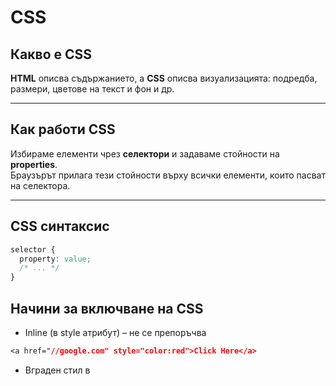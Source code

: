 # CSS 

## Какво е CSS
**HTML** описва съдържанието, а **CSS** описва визуализацията: подредба, размери, цветове на текст и фон и др.

---

## Как работи CSS
Избираме елементи чрез **селектори** и задаваме стойности на **properties**.  
Браузърът прилага тези стойности върху всички елементи, които пасват на селектора.

---

## CSS синтаксис
```css
selector {
  property: value;
  /* ... */
}
```

## Начини за включване на CSS

- Inline (в style атрибут) – не се препоръчва
  
```css
<a href="//google.com" style="color:red">Click Here</a>
```

- Вграден стил в <style> (в <head>) – по-рядко използван

```css
<style>
  a { color: red }
</style>
```

- Външен файл – най-добрият вариант

```css
<link href="style.css" rel="stylesheet">
```

---

## Основни селектори
| Селектор       | Описание                |
| -------------- | ----------------------- |
| `*`            | Всички елементи         |
| `foo`          | По HTML таг             |
| `.bar`         | По клас                 |
| `#baz`         | По `id`                 |
| `foo bar`      | Наследници (descendant) |
| `foo, bar`     | Обединение на селектори |
| `tag#id.class` | Комбиниран селектор     |


## Комбиниране и допълнителни селектори

- `foo > bar` – директни наследници

- `foo + bar` – непосредствен следващ sibling

- `E:first-child` – първи наследник

- `E:hover` – при задържане на мишката

## Цветове

| Метод     | Пример                 |
| --------- | ---------------------- |
| Име       | `red`                  |
| RGB       | `rgb(255, 0, 0)`       |
| HEX       | `#ff0000` или `#f00`   |
| HSL       | `hsl(0, 100%, 50%)`    |
| RGBA/HSLA | `rgba(255, 0, 0, 0.5)` |


## Единици и метрики
- `px` – пиксели

- `pt` – точки (не за уеб)

- `em` – относително спрямо текущия шрифт

- `%` – спрямо родителя

## Текст и шрифтове

### Текст:

```css
color: red;
text-decoration: underline;
text-align: center;
text-transform: uppercase;
```


### Шрифтове:

```css
font-style: italic;
font-weight: bold;
font-size: 16px;
line-height: 30px;
font-family: "Verdana", "Consolas", sans-serif;
```

### Съкратено:

```css
font: italic bold 16px/30px Verdana, Consolas, sans-serif;
```


## Фон (Background)
```css
background-color: #fafafa;
background-image: url("pattern.png");
background-repeat: repeat-x;
background-position: center;
background-attachment: fixed;
```


### Съкратено:
```css
background: #fafafa url("pattern.png") center repeat-x fixed; 
```

## Display

| Стойност               | Поведение                |
| ---------------------- | ------------------------ |
| `none`                 | Скрива елемента          |
| `inline`               | На един ред (като текст) |
| `block`                | Отделен блок             |
| `inline-block`         | Комбинира двата          |
| `table` / `table-cell` | Имитация на таблица      |
| `flex`, `grid`         | Модерни layout-и (CSS2+) |


## Box Model
```lua
+---------------------------+
|        margin             |
|  +---------------------+  |
|  |      border         |  |
|  |  +---------------+  |  |
|  |  |   padding     |  |  |
|  |  |  +---------+  |  |  |
|  |  |  | content |  |  |  |
|  |  |  +---------+  |  |  |
|  |  +---------------+  |  |
|  +---------------------+  |
+---------------------------+
```

## Position

| Стойност   | Описание                                |
| ---------- | --------------------------------------- |
| `static`   | По подразбиране                         |
| `relative` | Отместване спрямо оригиналното място    |
| `absolute` | Спрямо най-близкия позициониран родител |
| `fixed`    | Спрямо прозореца на браузъра            |


## Други полезни свойства

- `z-index` – подредба по дълбочина

- `opacity` – прозрачност

- `visibility` – скрит, но запазва място

- `overflow` – visible | hidden | scroll | auto

---
### CSS Flexbox and Grid Guides

[**Flexbox**](https://css-tricks.com/snippets/css/a-guide-to-flexbox/)

[**Grid**](https://css-tricks.com/snippets/css/complete-guide-grid/)


---
## Задачи

### Задача 1: Основни селектори
Създай HTML страница с няколко параграфа и бутони.  
Напиши CSS, така че:
- Всички параграфи да са с шрифт *Verdana* и цвят **син**;
- Само параграфът с клас `.important` да е **удебелен** и **червен**;
- Бутоните (`<button>`) да имат зелен фон и бял текст.

💡 *Подсказка:* използвай селектори по **таг**, **клас** и **елемент**.

---

### Задача 2: Box Model
Направи трите блока да изглеждат като кутии с вътрешен и външен отстъп:
```html
<div class="box red"></div>
<div class="box green"></div>
<div class="box blue"></div>
```
Изисквания:

- `.box` има размер 100x100px;

- Разстояние между кутиите: 20px;

- Всяка има различен фон;

- Добави `border` и `padding`.

Подсказка: използвай `margin`, `padding`, `border` и `background-color`.

### Задача 3: Позициониране
Създай елемент с текст „Hello, world!“ и го постави:

- в горния десен ъгъл на страницата с `position: fixed`;

- с отстояние 10px от ръбовете;

- с полупрозрачен фон.

Подсказка: `position: fixed`; `top: 10px`; `right: 10px`; `opacity: 0.8`;


### Задача 4: Каре с изображение и текст
Направи „картичка“:

```html
<div class="card">
  <img src="photo.jpg" alt="example">
  <h3>Title</h3>
  <p>Description text...</p>
</div>
```
Изисквания:

- Сянка (`box-shadow`);

- Закръглени ръбове (`border-radius`);

- Центриране в страницата (`margin: auto; width: 300px`;);

- Текстът е подравнен по центъра.

Подсказка: комбинирай `display`, `text-align`, `box-shadow`, `border-radius`.

### Задача 5: Мини проект — Визитка

Създай визитка с име, позиция, снимка и контактни данни.
Използвай:

- `display: flex`; за подредба;

- `background`, `border-radius`, `box-shadow`;

- различни цветове и шрифтове;

- ефект при задържане с `transform: scale(1.05)`.

Подсказка: комбинирай всичко научено дотук.

